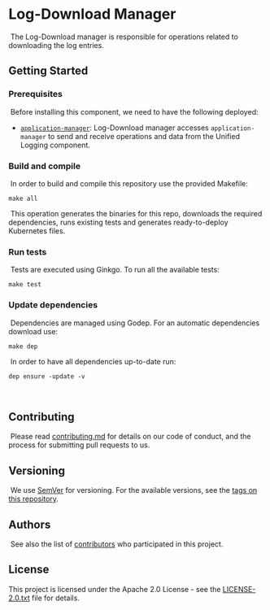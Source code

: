# Log-Download Manager
​
The Log-Download manager is responsible for operations related to downloading the log entries.

## Getting Started

### Prerequisites
​
Before installing this component, we need to have the following deployed:​

* [`application-manager`](https://github.com/nalej/application-manager): Log-Download manager accesses `application-manager` to send and receive operations and data from the Unified Logging component.
​
### Build and compile
​
In order to build and compile this repository use the provided Makefile:
​
```
make all
```
​
This operation generates the binaries for this repo, downloads the required dependencies, runs existing tests and generates ready-to-deploy Kubernetes files.
​
### Run tests
​
Tests are executed using Ginkgo. To run all the available tests:
​
```
make test
```

### Update dependencies
​
Dependencies are managed using Godep. For an automatic dependencies download use:
​
```
make dep
```
​
In order to have all dependencies up-to-date run:
​
```
dep ensure -update -v
```

​
## Contributing
​
Please read [contributing.md](contributing.md) for details on our code of conduct, and the process for submitting pull requests to us.
​
​
## Versioning
​
We use [SemVer](http://semver.org/) for versioning. For the available versions, see the [tags on this repository](https://github.com/nalej/log-download-manager/tags). 
​
## Authors
​
See also the list of [contributors](https://github.com/nalej/log-download-manager/contributors) who participated in this project.
​
## License
This project is licensed under the Apache 2.0 License - see the [LICENSE-2.0.txt](LICENSE-2.0.txt) file for details.



